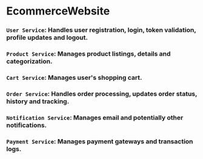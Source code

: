 # EcommerceWebsite

### `User Service`: Handles user registration, login, token validation, profile updates and logout.
### `Product Service`: Manages product listings, details and categorization. 
### `Cart Service`: Manages user's shopping cart.
### `Order Service`: Handles order processing, updates order status, history and tracking.
### `Notification Service`: Manages email and potentially other notifications.
### `Payment Service`: Manages payment gateways and transaction logs.

